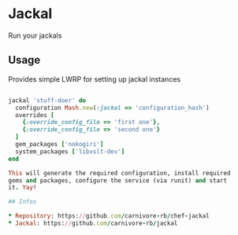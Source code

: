 # Jackal

Run your jackals

## Usage

Provides simple LWRP for setting up jackal instances

```ruby

jackal 'stuff-doer' do
  configuration Mash.new(:jackal => 'configuration_hash')
  overrides [
    {:override_config_file => 'first one'},
    {:override_config_file => 'second one'}
  ]
  gem_packages ['nokogiri']
  system_packages ['libxslt-dev']
end

This will generate the required configuration, install required
gems and packages, configure the service (via runit) and start
it. Yay!

## Infos

* Repository: https://github.com/carnivore-rb/chef-jackal
* Jackal: https://github.com/carnivore-rb/jackal
